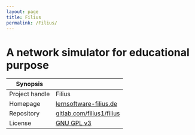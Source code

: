 ```yaml
---
layout: page
title: Filius
permalink: /Filius/
---
```


# A network simulator for educational purpose


| Synopsis         |  |
|------------------|--|
| Project handle   | Filius |
| Homepage         | [lernsoftware-filius.de](https://www.lernsoftware-filius.de) |
| Repository       | [gitlab.com/filius1/filius](https://gitlab.com/filius1/filius) |
| License          | [GNU GPL v3](https://www.gnu.org/licenses/old-licenses/gpl-3.0.html) |
